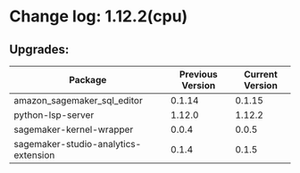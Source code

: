 # Change log: 1.12.2(cpu)

## Upgrades: 

Package | Previous Version | Current Version
---|---|---
amazon_sagemaker_sql_editor|0.1.14|0.1.15
python-lsp-server|1.12.0|1.12.2
sagemaker-kernel-wrapper|0.0.4|0.0.5
sagemaker-studio-analytics-extension|0.1.4|0.1.5
